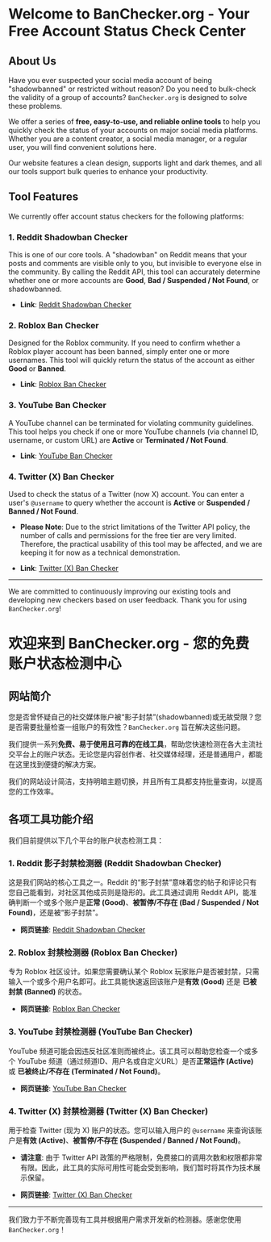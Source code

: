 # Welcome to BanChecker.org - Your Free Account Status Check Center

## About Us

Have you ever suspected your social media account of being "shadowbanned" or restricted without reason? Do you need to bulk-check the validity of a group of accounts? `BanChecker.org` is designed to solve these problems.

We offer a series of **free, easy-to-use, and reliable online tools** to help you quickly check the status of your accounts on major social media platforms. Whether you are a content creator, a social media manager, or a regular user, you will find convenient solutions here.

Our website features a clean design, supports light and dark themes, and all our tools support bulk queries to enhance your productivity.

## Tool Features

We currently offer account status checkers for the following platforms:

### 1. Reddit Shadowban Checker

This is one of our core tools. A "shadowban" on Reddit means that your posts and comments are visible only to you, but invisible to everyone else in the community. By calling the Reddit API, this tool can accurately determine whether one or more accounts are **Good**, **Bad / Suspended / Not Found**, or shadowbanned.

- **Link**: [Reddit Shadowban Checker](https://banchecker.org/index.html)

### 2. Roblox Ban Checker

Designed for the Roblox community. If you need to confirm whether a Roblox player account has been banned, simply enter one or more usernames. This tool will quickly return the status of the account as either **Good** or **Banned**.

- **Link**: [Roblox Ban Checker](https://banchecker.org/roblox-checker.html)

### 3. YouTube Ban Checker

A YouTube channel can be terminated for violating community guidelines. This tool helps you check if one or more YouTube channels (via channel ID, username, or custom URL) are **Active** or **Terminated / Not Found**.

- **Link**: [YouTube Ban Checker](https://banchecker.org/youtube-ban-checker.html)

### 4. Twitter (X) Ban Checker

Used to check the status of a Twitter (now X) account. You can enter a user's `@username` to query whether the account is **Active** or **Suspended / Banned / Not Found**.

*   **Please Note**: Due to the strict limitations of the Twitter API policy, the number of calls and permissions for the free tier are very limited. Therefore, the practical usability of this tool may be affected, and we are keeping it for now as a technical demonstration.

- **Link**: [Twitter (X) Ban Checker](https://banchecker.org/twitter-ban-checker.html)

---

We are committed to continuously improving our existing tools and developing new checkers based on user feedback. Thank you for using `BanChecker.org`!


# 欢迎来到 BanChecker.org - 您的免费账户状态检测中心

## 网站简介

您是否曾怀疑自己的社交媒体账户被“影子封禁”(shadowbanned)或无故受限？您是否需要批量检查一组账户的有效性？`BanChecker.org` 旨在解决这些问题。

我们提供一系列**免费、易于使用且可靠的在线工具**，帮助您快速检测在各大主流社交平台上的账户状态。无论您是内容创作者、社交媒体经理，还是普通用户，都能在这里找到便捷的解决方案。

我们的网站设计简洁，支持明暗主题切换，并且所有工具都支持批量查询，以提高您的工作效率。

## 各项工具功能介绍

我们目前提供以下几个平台的账户状态检测工具：

### 1. Reddit 影子封禁检测器 (Reddit Shadowban Checker)

这是我们网站的核心工具之一。Reddit 的“影子封禁”意味着您的帖子和评论只有您自己能看到，对社区其他成员则是隐形的。此工具通过调用 Reddit API，能准确判断一个或多个账户是**正常 (Good)**、**被暂停/不存在 (Bad / Suspended / Not Found)**，还是被“影子封禁”。

- **网页链接**: [Reddit Shadowban Checker](https://banchecker.org/index.html)

### 2. Roblox 封禁检测器 (Roblox Ban Checker)

专为 Roblox 社区设计。如果您需要确认某个 Roblox 玩家账户是否被封禁，只需输入一个或多个用户名即可。此工具能快速返回该账户是**有效 (Good)** 还是 **已被封禁 (Banned)** 的状态。

- **网页链接**: [Roblox Ban Checker](https://banchecker.org/roblox-checker.html)

### 3. YouTube 封禁检测器 (YouTube Ban Checker)

YouTube 频道可能会因违反社区准则而被终止。该工具可以帮助您检查一个或多个 YouTube 频道（通过频道ID、用户名或自定义URL）是否**正常运作 (Active)** 或 **已被终止/不存在 (Terminated / Not Found)**。

- **网页链接**: [YouTube Ban Checker](https://banchecker.org/youtube-ban-checker.html)

### 4. Twitter (X) 封禁检测器 (Twitter (X) Ban Checker)

用于检查 Twitter (现为 X) 账户的状态。您可以输入用户的 `@username` 来查询该账户是**有效 (Active)**、**被暂停/不存在 (Suspended / Banned / Not Found)**。

*   **请注意**: 由于 Twitter API 政策的严格限制，免费接口的调用次数和权限都非常有限。因此，此工具的实际可用性可能会受到影响，我们暂时将其作为技术展示保留。

- **网页链接**: [Twitter (X) Ban Checker](https://banchecker.org/twitter-ban-checker.html)

---

我们致力于不断完善现有工具并根据用户需求开发新的检测器。感谢您使用 `BanChecker.org`！
